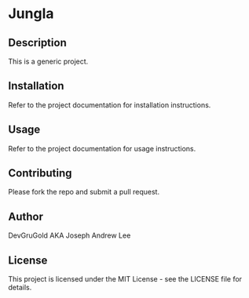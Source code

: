 # Jungla

## Description
This is a generic project.

## Installation
Refer to the project documentation for installation instructions.

## Usage
Refer to the project documentation for usage instructions.

## Contributing
Please fork the repo and submit a pull request.

## Author
DevGruGold AKA Joseph Andrew Lee

## License
This project is licensed under the MIT License - see the LICENSE file for details.